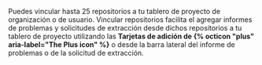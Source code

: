Puedes vincular hasta 25 repositorios a tu tablero de proyecto de organización o de usuario. Vincular repositorios facilita el agregar informes de problemas y solicitudes de extracción desde dichos repositorios a tu tablero de proyecto utilizando las **Tarjetas de adición de {% octicon "plus" aria-label="The Plus icon" %}** o desde la barra lateral del informe de problemas o de la solicitud de extracción.
